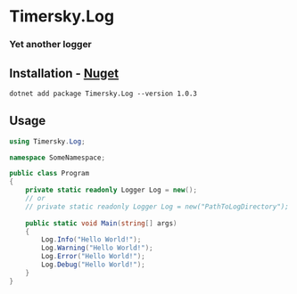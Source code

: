 # Timersky.Log    
### Yet another logger    

## Installation - [Nuget](https://www.nuget.org/packages/Timersky.Log)
```
dotnet add package Timersky.Log --version 1.0.3
```

## Usage
```csharp
using Timersky.Log;

namespace SomeNamespace;

public class Program
{
    private static readonly Logger Log = new();
    // or
    // private static readonly Logger Log = new("PathToLogDirectory");
    
    public static void Main(string[] args)
    {
        Log.Info("Hello World!");
        Log.Warning("Hello World!");
        Log.Error("Hello World!");
        Log.Debug("Hello World!");
    }
}
```
